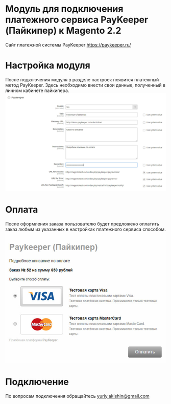 # Модуль для подключения платежного сервиса PayKeeper (Пайкипер) к Magento 2.2
Сайт платежной системы PayKeeper https://paykeeper.ru/

# Настройка модуля
После подключения модуля в разделе настроек появится платежный метод PayKeeper. Здесь необходимо внести свои данные, полученный в личном кабинете пайкипера.
![Настройка модуля](https://raw.githubusercontent.com/YuriyAkishin/magento2-paykeeper/master/view/frontend/web/images/setting.jpg)
# Оплата
После оформления заказа пользователю будет предложено оплатить заказ любым из указанных в настройках платежного сервиса способом.
![Оплата](https://raw.githubusercontent.com/YuriyAkishin/magento2-paykeeper/master/view/frontend/web/images/pay.jpg)

# Подключение
По вопросам подключения обращайтесь yuriy.akishin@gmail.com